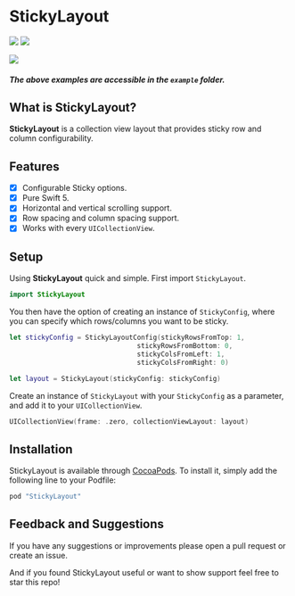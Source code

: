 # StickyLayout
<p>
  <p float="left">
    <img src="https://github.com/jeffreysfllo24/StickyLayout/blob/master/Art/StickyLayout_Calendar.gif" float="top">
    <img src="https://github.com/jeffreysfllo24/StickyLayout/blob/master/Art/StickyLayout_swimming.gif" float="bottom">
  </p>

  <p float="right">
    <img src="https://github.com/jeffreysfllo24/StickyLayout/blob/master/Art/StickLayout_Tabular.gif" float="right">
  </p>
</p>

##### The above examples are accessible in the `example` folder.

## What is StickyLayout?
**StickyLayout** is a collection view layout that provides sticky row and column configurability.

## Features

- [X] Configurable Sticky options.
- [X] Pure Swift 5.
- [X] Horizontal and vertical scrolling support.
- [X] Row spacing and column spacing support.
- [X] Works with every `UICollectionView`.

## Setup
Using **StickyLayout** quick and simple. First import `StickyLayout`.

```swift
import StickyLayout
```

You then have the option of creating an instance of `StickyConfig`, where you can specify which rows/columns you want to be sticky.

```swift
let stickyConfig = StickyLayoutConfig(stickyRowsFromTop: 1,
                                stickyRowsFromBottom: 0,
                                stickyColsFromLeft: 1,
                                stickyColsFromRight: 0)

let layout = StickyLayout(stickyConfig: stickyConfig)
```

Create an instance of `StickyLayout` with your `StickyConfig` as a parameter, and add it to your `UICollectionView`.
```swift
UICollectionView(frame: .zero, collectionViewLayout: layout)
```

## Installation
StickyLayout is available through [CocoaPods](http://cocoapods.org). To install
it, simply add the following line to your Podfile:

```ruby
pod "StickyLayout"
```

## Feedback and Suggestions
If you have any suggestions or improvements please open a pull request or create an issue.

And if you found StickyLayout useful or want to show support feel free to star this repo!
